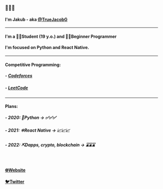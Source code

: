 ### 👋👋👋
#### I'm Jakub - aka [@TrueJacobG][twitter]

---

#### I'm a 👨‍🎓Student (19 y.o.) and 👨‍💻Beginner Programmer
#### I'm focused on Python and React Native.

---

#### Competitive Programming:
##### - [Codeforces][codeforces-website]
##### - [LeetCode][leetcode-website]

---

#### Plans:
##### - 2020: 🐍Python -> ✅✅✅
##### - 2021: ⚛️React Native -> 📈📈📈
##### - 2022: ⛏️Dapps, crypto, blockchain -> ⌛⌛⌛

</br>

#### [🌐Website][website]
#### [🐦Twitter][twitter]


[website]: https://truejacobg.github.io/WEB/
[twitter]: https://twitter.com/TrueJacobG
[codeforces-website]: https://codeforces.com/submissions/TrueJacobG
[leetcode-website]: https://leetcode.com/TrueJacobG/
